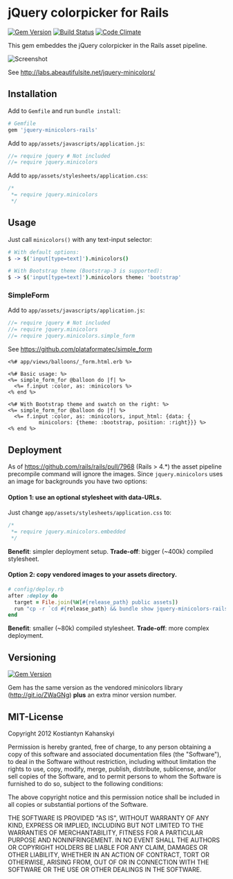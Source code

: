 # jQuery colorpicker for Rails

[![Gem Version](https://badge.fury.io/rb/jquery-minicolors-rails.png)](http://badge.fury.io/rb/jquery-minicolors-rails)
[![Build Status](https://travis-ci.org/kostia/jquery-minicolors-rails.png)](https://travis-ci.org/kostia/jquery-minicolors-rails)
[![Code Climate](https://codeclimate.com/github/kostia/jquery-minicolors-rails.png)](https://codeclimate.com/github/kostia/jquery-minicolors-rails)

This gem embeddes the jQuery colorpicker in the Rails asset pipeline.

![Screenshot](https://raw.github.com/kostia/jquery-minicolors-rails/master/screenshot.png)

See http://labs.abeautifulsite.net/jquery-minicolors/

## Installation

Add to `Gemfile` and run `bundle install`:

```ruby
# Gemfile
gem 'jquery-minicolors-rails'
```

Add to `app/assets/javascripts/application.js`:

```javascript
//= require jquery # Not included
//= require jquery.minicolors
```

Add to `app/assets/stylesheets/application.css`:

```css
/*
 *= require jquery.minicolors
 */
```

## Usage

Just call `minicolors()` with any text-input selector:

```coffeescript
# With default options:
$ -> $('input[type=text]').minicolors()

# With Bootstrap theme (Bootstrap-3 is supported):
$ -> $('input[type=text]').minicolors theme: 'bootstrap'
```

### SimpleForm

Add to `app/assets/javascripts/application.js`:

```javascript
//= require jquery # Not included
//= require jquery.minicolors
//= require jquery.minicolors.simple_form
```

See https://github.com/plataformatec/simple_form

```erb
<%# app/views/balloons/_form.html.erb %>

<%# Basic usage: %>
<%= simple_form_for @balloon do |f| %>
  <%= f.input :color, as: :minicolors %>
<% end %>

<%# With Bootstrap theme and swatch on the right: %>
<%= simple_form_for @balloon do |f| %>
  <%= f.input :color, as: :minicolors, input_html: {data: {
          minicolors: {theme: :bootstrap, position: :right}}} %>
<% end %>
```

## Deployment

As of https://github.com/rails/rails/pull/7968 (Rails > 4.*) the asset pipeline precompile command will ignore the images.
Since `jquery.minicolors` uses an image for backgrounds you have two options:

#### Option 1: use an optional stylesheet with data-URLs.

Just change `app/assets/stylesheets/application.css` to:

```css
/*
 *= require jquery.minicolors.embedded
 */
```

__Benefit__: simpler deployment setup.
__Trade-off__: bigger (~400k) compiled stylesheet.

#### Option 2: copy vendored images to your assets directory.

```ruby
# config/deploy.rb
after :deploy do
  target = File.join(%W[#{release_path} public assets])
  run "cp -r `cd #{release_path} && bundle show jquery-minicolors-rails`/vendor/assets/images/jquery.minicolors.png #{target}"
end
```

__Benefit__: smaller (~80k) compiled stylesheet.
__Trade-off__: more complex deployment.

## Versioning

[![Gem Version](https://badge.fury.io/rb/jquery-minicolors-rails.png)](http://badge.fury.io/rb/jquery-minicolors-rails)

Gem has the same version as the vendored minicolors library (http://git.io/ZWaGNg)
__plus__ an extra minor version number.

## MIT-License

Copyright 2012 Kostiantyn Kahanskyi

Permission is hereby granted, free of charge, to any person obtaining
a copy of this software and associated documentation files (the
"Software"), to deal in the Software without restriction, including
without limitation the rights to use, copy, modify, merge, publish,
distribute, sublicense, and/or sell copies of the Software, and to
permit persons to whom the Software is furnished to do so, subject to
the following conditions:

The above copyright notice and this permission notice shall be
included in all copies or substantial portions of the Software.

THE SOFTWARE IS PROVIDED "AS IS", WITHOUT WARRANTY OF ANY KIND,
EXPRESS OR IMPLIED, INCLUDING BUT NOT LIMITED TO THE WARRANTIES OF
MERCHANTABILITY, FITNESS FOR A PARTICULAR PURPOSE AND
NONINFRINGEMENT. IN NO EVENT SHALL THE AUTHORS OR COPYRIGHT HOLDERS BE
LIABLE FOR ANY CLAIM, DAMAGES OR OTHER LIABILITY, WHETHER IN AN ACTION
OF CONTRACT, TORT OR OTHERWISE, ARISING FROM, OUT OF OR IN CONNECTION
WITH THE SOFTWARE OR THE USE OR OTHER DEALINGS IN THE SOFTWARE.
